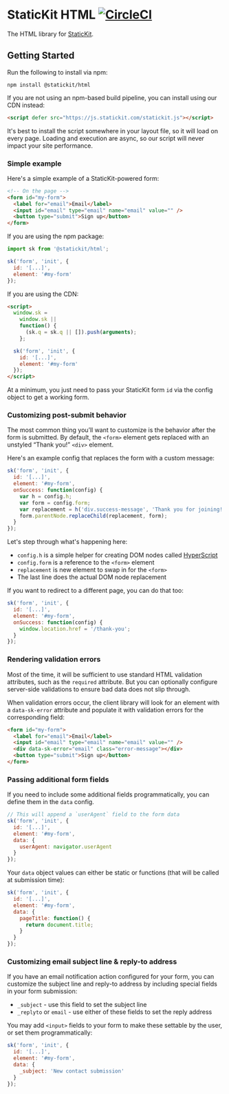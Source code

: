 # StaticKit HTML [![CircleCI](https://circleci.com/gh/unstacked/statickit-html.svg?style=svg)](https://circleci.com/gh/unstacked/statickit-html)

The HTML library for [StaticKit](https://statickit.com).

## Getting Started

Run the following to install via npm:

```
npm install @statickit/html
```

If you are not using an npm-based build pipeline, you can install using our CDN instead:

```html
<script defer src="https://js.statickit.com/statickit.js"></script>
```

It's best to install the script somewhere in your layout file, so it will load on every page. Loading and execution are async, so our script will never impact your site performance.

### Simple example

Here's a simple example of a StaticKit-powered form:

```html
<!-- On the page -->
<form id="my-form">
  <label for="email">Email</label>
  <input id="email" type="email" name="email" value="" />
  <button type="submit">Sign up</button>
</form>
```

If you are using the npm package:

```js
import sk from '@statickit/html';

sk('form', 'init', {
  id: '[...]',
  element: '#my-form'
});
```

If you are using the CDN:

```html
<script>
  window.sk =
    window.sk ||
    function() {
      (sk.q = sk.q || []).push(arguments);
    };

  sk('form', 'init', {
    id: '[...]',
    element: '#my-form'
  });
</script>
```

At a minimum, you just need to pass your StaticKit form `id` via the config object to get a working form.

### Customizing post-submit behavior

The most common thing you’ll want to customize is the behavior after the form is submitted. By default, the `<form>` element gets replaced with an unstyled “Thank you!” `<div>` element.

Here's an example config that replaces the form with a custom message:

```js
sk('form', 'init', {
  id: '[...]',
  element: '#my-form',
  onSuccess: function(config) {
    var h = config.h;
    var form = config.form;
    var replacement = h('div.success-message', 'Thank you for joining!');
    form.parentNode.replaceChild(replacement, form);
  }
});
```

Let's step through what's happening here:

- `config.h` is a simple helper for creating DOM nodes called [HyperScript](https://github.com/hyperhype/hyperscript)
- `config.form` is a reference to the `<form>` element
- `replacement` is new element to swap in for the `<form>`
- The last line does the actual DOM node replacement

If you want to redirect to a different page, you can do that too:

```js
sk('form', 'init', {
  id: '[...]',
  element: '#my-form',
  onSuccess: function(config) {
    window.location.href = '/thank-you';
  }
});
```

### Rendering validation errors

Most of the time, it will be sufficient to use standard HTML validation attributes, such as the `required` attribute. But you can optionally configure server-side validations to ensure bad data does not slip through.

When validation errors occur, the client library will look for an element with a `data-sk-error` attribute and populate it with validation errors for the corresponding field:

```html
<form id="my-form">
  <label for="email">Email</label>
  <input id="email" type="email" name="email" value="" />
  <div data-sk-error="email" class="error-message"></div>
  <button type="submit">Sign up</button>
</form>
```

### Passing additional form fields

If you need to include some additional fields programmatically, you can define them in the `data` config.

```js
// This will append a `userAgent` field to the form data
sk('form', 'init', {
  id: '[...]',
  element: '#my-form',
  data: {
    userAgent: navigator.userAgent
  }
});
```

Your `data` object values can either be static or functions (that will be called at submission time):

```js
sk('form', 'init', {
  id: '[...]',
  element: '#my-form',
  data: {
    pageTitle: function() {
      return document.title;
    }
  }
});
```

### Customizing email subject line & reply-to address

If you have an email notification action configured for your form, you can customize the subject line and reply-to address by including special fields in your form submission:

- `_subject` - use this field to set the subject line
- `_replyto` or `email` - use either of these fields to set the reply address

You may add `<input>` fields to your form to make these settable by the user, or set them programmatically:

```js
sk('form', 'init', {
  id: '[...]',
  element: '#my-form',
  data: {
    _subject: 'New contact submission'
  }
});
```
